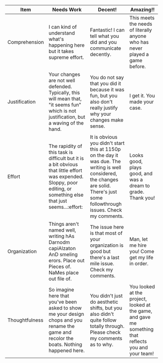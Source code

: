 
| Item           | Needs Work                                                                                                                                                         | Decent!                                                                                                                                                                               | Amazing!!                                                                                             |
| -------------- | ------------------------------------------------------------------------------------------------------------------------------------------------------------------ | ------------------------------------------------------------------------------------------------------------------------------------------------------------------------------------- | ----------------------------------------------------------------------------------------------------- |
| Comprehension  | I can kind of understand what's happening here but it takes supreme effort.                                                                                        | Fantastic! I can tell what you did and you communicate decently.                                                                                                                      | This meets the needs of literally anyone who has never played a game before.                          |
| Justification  | Your changes are not well defended. Typically, this will mean that, "it seems fun" which is not justification, but a waving of the hand.                           | You do not say that you did it because it was fun, but you also don't really justify why your changes make sense.                                                                     | I get it. You made your case.                                                                         |
| Effort         | The rapidity of this task is difficult but it is a bit obvious that little effort was expended. Sloppy, poor editing, or something else that just seems...:effort: | It is obvious you didn't start this at 1150p on the day it was due. The writing is well considered, the changes are solid. There's just some followthrough issues. Check my comments. | Looks good, plays good, and was a dream to grade. Thank you!                                          |
| Organization   | Things aren't named well, writing hAs Darnodm capiAlzaton AnD smeling erors. Place out Pieces of. NaMes place out file of.                                         | The issue here is that most of your organization is good but there's a last mile issue. Check my comments.                                                                            | Man, let me hire you! Come get my life in order.                                                      |
| Thoughtfulness | So imagine here that you've been asked to show me your design chops and you rename the game and recolor the boats. Nothing happened here.                          | You didn't just do aesthetic shifts, but you also didn't quite follow totally through. Please check my comments as to why.                                                            | You looked at the project, looked at the game, and gave me something that reflects you and your team! |
